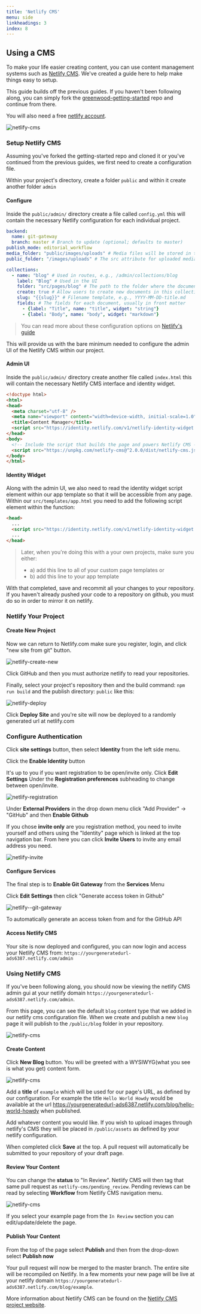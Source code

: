 ```yaml
---
title: 'Netlify CMS'
menu: side
linkheadings: 3
index: 8
---
```


## Using a CMS

To make your life easier creating content, you can use content management systems such as [Netlify CMS](https://www.netlifycms.org/).  We've created a guide here to help make things easy to setup.

This guide builds off the previous guides. If you haven't been following along, you can simply fork the [greenwood-getting-started](https://github.com/ProjectEvergreen/greenwood-getting-started) repo and continue from there.

You will also need a free [netlify account](www.netlify.com).

<img src="/assets/netlify-cms.jpg" alt="netlify-cms" style="max-width:800px;"/>

### Setup Netlify CMS

Assuming you've forked the getting-started repo and cloned it or you've continued from the previous guides, we first need to create a configuration file.

Within your project's directory, create a folder `public` and within it create another folder `admin`

#### Configure

Inside the `public/admin/` directory create a file called `config.yml` this will contain the necessary Netlify configuration for each individual project.

```yaml
backend:
  name: git-gateway
  branch: master # Branch to update (optional; defaults to master)
publish_mode: editorial_workflow
media_folder: "public/images/uploads" # Media files will be stored in the repo under images/uploads
public_folder: "/images/uploads" # The src attribute for uploaded media will begin with /images/uploads

collections:
  - name: "blog" # Used in routes, e.g., /admin/collections/blog
    label: "Blog" # Used in the UI
    folder: "src/pages/blog" # The path to the folder where the documents are stored
    create: true # Allow users to create new documents in this collection
    slug: "{{slug}}" # Filename template, e.g., YYYY-MM-DD-title.md
    fields: # The fields for each document, usually in front matter
      - {label: "Title", name: "title", widget: "string"}
      - {label: "Body", name: "body", widget: "markdown"}
```
> You can read more about these configuration options on [Netlify's guide](https://www.netlifycms.org/docs/add-to-your-site/#configuration)

This will provide us with the bare minimum needed to configure the admin UI of the Netlify CMS within our project.


#### Admin UI

Inside the `public/admin/` directory create another file called `index.html` this will contain the necessary Netlify CMS interface and identity widget.

```html
<!doctype html>
<html>
<head>
  <meta charset="utf-8" />
  <meta name="viewport" content="width=device-width, initial-scale=1.0" />
  <title>Content Manager</title>
  <script src="https://identity.netlify.com/v1/netlify-identity-widget.js"></script>
</head>
<body>
  <!-- Include the script that builds the page and powers Netlify CMS -->
  <script src="https://unpkg.com/netlify-cms@^2.0.0/dist/netlify-cms.js"></script>
</body>
</html>

```

#### Identity Widget

Along with the admin UI, we also need to read the identity widget script element within our app template so that it will be accessible from any page.  Within our `src/templates/app.html` you need to add the following script element within the function:

```html
<head>
  ...
  <script src="https://identity.netlify.com/v1/netlify-identity-widget.js"></script>
  ...
</head>
```

> Later, when you're doing this with a your own projects, make sure you either:
>* a) add this line to all of your custom page templates or
>* b) add this line to your app template

With that completed, save and recommit all your changes to your repository. If you haven't already pushed your code to a repository on github, you must do so in order to mirror it on netlify.

### Netlify Your Project


#### Create New Project

Now we can return to Netlify.com make sure you register, login, and click "new site from git" button.

<img src="/assets/netlify-create-new.png" alt="netlify-create-new" style="max-width:800px;"/>


Click GitHub and then you must authorize netlify to read your repositories.

Finally, select your project's repository then and the build command: `npm run build` and the publish directory: `public` like this:

<img src="/assets/netlify-deploy.png" alt="netlify-deploy" style="max-width:700px;"/>

Click **Deploy Site** and you're site will now be deployed to a randomly generated url at netlify.com

### Configure Authentication

Click **site settings** button, then select **Identity** from the left side menu.

Click the **Enable Identity** button

It's up to you if you want registration to be open/invite only.  Click **Edit Settings** Under the **Registration preferences** subheading to change between open/invite.

<img src="/assets/netlify-registration.png" alt="netlify-registration" style="max-width:800px;"/>

Under **External Providers** in the drop down menu click "Add Provider" -> "GitHub" and then **Enable Github**

If you chose **invite only** are you registration method, you need to invite yourself and others using the "Identity" page which is linked at the top navigation bar. From here you can click **Invite Users** to invite any email address you need.

<img src="/assets/netlify-invite.png" alt="netlify-invite" style="max-width:700px;"/>


#### Configure Services

The final step is to **Enable Git Gateway** from the **Services** Menu

Click **Edit Settings** then click "Generate access token in Github"

<img src="/assets/netlify-git-gateway.png" alt="netlify--git-gateway" style="max-width:800px;"/>

To automatically generate an access token from and for the GitHub API

#### Access Netlify CMS

Your site is now deployed and configured, you can now login and access your Netlify CMS from:
 `https://yourgeneratedurl-ads6387.netlify.com/admin`

### Using Netlify CMS

If you've been following along, you should now be viewing the netlify CMS admin gui at your netlify domain `https://yourgeneratedurl-ads6387.netlify.com/admin`.

From this page, you can see the default `blog` content type that we added in our netlify cms configuration file. When we create and publish a new `blog` page it will publish to the `/public/blog` folder in your repository.

<img src="/assets/netlify-admin.png" alt="netlify-cms" style="max-width:800px;"/>

#### Create Content

Click **New Blog** button. You will be greeted with a WYSIWYG(what you see is what you get) content form.

<img src="/assets/netlify-cms.jpg" alt="netlify-cms" style="max-width:800px;"/>

Add a **title** of `example` which will be used for our page's URL, as defined by our configuration. For example the title `Hello World Howdy` would be available at the url https://yourgeneratedurl-ads6387.netlify.com/blog/hello-world-howdy when published.

Add whatever content you would like.  If you wish to upload images through netlify's CMS they will be placed in `/public/assets` as defined by your netlify configuration.

When completed click **Save** at the top.  A pull request will automatically be submitted to your repository of your draft page.

#### Review Your Content

You can change the **status** to "In Review". Netlify CMS will then tag that same pull request as `netlify-cms/pending_review`.  Pending reviews can be read by selecting **Workflow** from Netlify CMS navigation menu.

<img src="/assets/netlify-workflow.png" alt="netlify-cms" style="max-width:800px;"/>

If you select your example page from the `In Review` section you can edit/update/delete the page.

#### Publish Your Content

From the top of the page select **Publish** and then from the drop-down select **Publish now**

Your pull request will now be merged to the master branch. The entire site will be recompiled on Netlify. In a few moments your new page will be live at your netlify domain `https://yourgeneratedurl-ads6387.netlify.com/blog/example`.

More information about Netlify CMS can be found on the [Netlify CMS project website](https://www.netlifycms.org/).